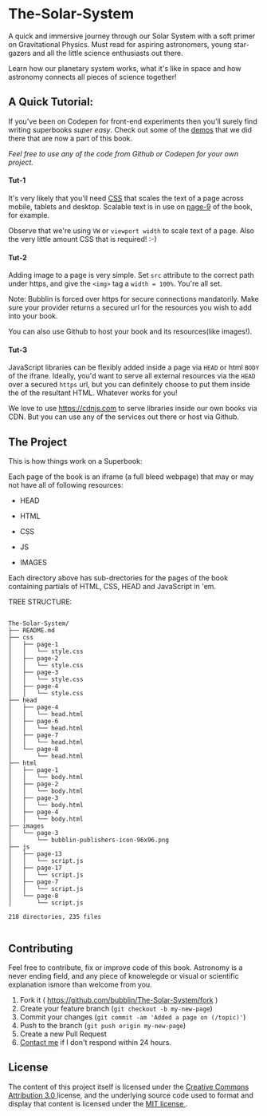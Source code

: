 # The-Solar-System

A quick and immersive journey through our Solar System with a soft primer on Gravitational Physics. Must read for aspiring astronomers, young star-gazers and all the little science enthusiasts out there. 

Learn how our planetary system works, what it's like in space and how astronomy connects all pieces of science together! 

## A Quick Tutorial:
If you've been on Codepen for front-end experiments then you'll surely find writing superbooks *super easy*. Check out some of the [demos](http://codepen.io/marvindanig/public/) that we did there that are now a part of this book.

*Feel free to use any of the code from Github or Codepen for your own project.*

#### Tut-1 
It's very likely that you'll need [CSS](https://github.com/bubblin/The-Solar-System/blob/master/css/page-9/style.css) that scales the text of a page across mobile, tablets and desktop. Scalable text is in use on [page-9](https://bubbl.in/book/the-solar-system-by-marvin-danig/9) of the book, for example.  


Observe that we're using `VW` or `viewport width` to scale text of a page. Also  the very little amount CSS that is required! :-)

#### Tut-2
Adding image to a page is very simple. Set `src` attribute to the correct path under https, and give the `<img>` tag a `width = 100%`. You're all set. 

Note: Bubblin is forced over https for secure connections mandatorily. Make sure your provider returns a secured url for the resources you wish to add into your book. 

You can also use Github to host your book and its resources(like images!).

#### Tut-3
JavaScript libraries can be flexibly added inside a page via `HEAD` or html `BODY` of the ifrane. Ideally, you'd want to serve all external resources via the `HEAD` over a secured `https` url, but you can definitely choose to put them inside the <body> of the resultant HTML. Whatever works for you! 

We love to use https://cdnjs.com to serve libraries inside our own books via CDN. But you can use any of the services out there or host via Github.    



## The Project
This is how things work on a Superbook:

Each page of the book is an iframe (a full bleed webpage) that may or may not have all of following resources:

* HEAD

* HTML

* CSS

* JS

* IMAGES

Each directory above has sub-drectories for the pages of the book containing partials of HTML, CSS, HEAD and JavaScript in 'em.

TREE STRUCTURE:

```

The-Solar-System/
├── README.md
├── css
│   ├── page-1
│   │   └── style.css
│   ├── page-2
│   │   └── style.css
│   ├── page-3
│   │   └── style.css
│   ├── page-4
│   │   └── style.css
├── head
│   ├── page-4
│   │   └── head.html
│   ├── page-6
│   │   └── head.html
│   ├── page-7
│   │   └── head.html
│   └── page-8
│       └── head.html
├── html
│   ├── page-1
│   │   └── body.html
│   ├── page-2
│   │   └── body.html
│   ├── page-3
│   │   └── body.html
│   ├── page-4
│   │   └── body.html
├── images
│   └── page-3
│       └── bubblin-publishers-icon-96x96.png
├── js
│   ├── page-13
│   │   └── script.js
│   ├── page-17
│   │   └── script.js
│   ├── page-7
│   │   └── script.js
│   └── page-8
│       └── script.js

218 directories, 235 files


```


## Contributing

Feel free to contribute, fix or improve code of this book. Astronomy is a never ending field, and any piece of knowelegde or visual or scientific explanation ismore than welcome from you.

1. Fork it ( https://github.com/bubblin/The-Solar-System/fork )
2. Create your feature branch (`git checkout -b my-new-page`)
3. Commit your changes (`git commit -am 'Added a page on (/topic)'`)
4. Push to the branch (`git push origin my-new-page`)
5. Create a new Pull Request
6. <a href = "mailto:marvin@bubbl.in">Contact me</a> if I don't respond within 24 hours.

## License
The content of this project itself is licensed under the <a href="http://creativecommons.org/licenses/by/3.0/us/deed.en_US">Creative Commons Attribution 3.0 </a> license, and the underlying source code used to format and display that content is licensed under the <a href="http://opensource.org/licenses/mit-license.php">MIT license </a>.